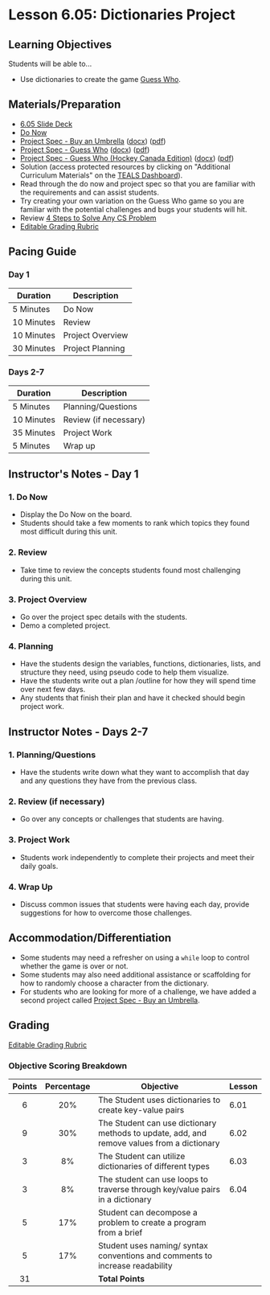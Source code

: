 # Lesson 6.05: Dictionaries Project

## Learning Objectives

Students will be able to...

* Use dictionaries to create the game [Guess Who][].

## Materials/Preparation

* [6.05 Slide Deck](https://github.com/Areson/2nd-semester-introduction-to-computer-science/raw/master/units/6_unit/slidedecks/Intro%20Python%206.05%20TEALS.pptx)
* [Do Now][]
* [Project Spec - Buy an Umbrella][] ([docx][1]) ([pdf][2])
* [Project Spec - Guess Who][] ([docx][3]) ([pdf][4])
* [Project Spec - Guess Who (Hockey Canada Edition)][] ([docx][5]) ([pdf][6])
* Solution (access protected resources by clicking on "Additional Curriculum Materials" on the [TEALS Dashboard][]).
* Read through the do now and project spec so that you are familiar with the requirements and can assist students.
* Try creating your own variation on the Guess Who game so you are familiar with the potential challenges and bugs your students will hit.
* Review [4 Steps to Solve Any CS Problem][]
* [Editable Grading Rubric](https://github.com/Areson/2nd-semester-introduction-to-computer-science/raw/master/units/6_unit/05_lesson/rubric.docx)

## Pacing Guide

### Day 1

| **Duration**   | **Description** |
| ---------- | ----------- |
| 5 Minutes  | Do Now      |
| 10 Minutes | Review      |
| 10 Minutes | Project Overview        |
| 30 Minutes | Project Planning     |

### Days 2-7

|**Duration**|**Description**|
|--|--|
| 5 Minutes  | Planning/Questions      |
| 10 Minutes | Review (if necessary)      |
| 35 Minutes | Project Work        |
| 5 Minutes | Wrap up     |

## Instructor's Notes - Day 1

### 1. Do Now

* Display the Do Now on the board.
* Students should take a few moments to rank which topics they found most difficult during this unit.

### 2. Review

* Take time to review the concepts students found most challenging during this unit.

### 3. Project Overview

* Go over the project spec details with the students.
* Demo a completed project.

### 4. Planning

* Have the students design the variables, functions, dictionaries, lists, and structure they need, using pseudo code to help them visualize.
* Have the students write out a plan /outline for how they will spend time over next few days.
* Any students that finish their plan and have it checked should begin project work.

## Instructor Notes - Days 2-7

### 1. Planning/Questions

* Have the students write down what they want to accomplish that day and any questions they have from the previous class.

### 2. Review (if necessary)

* Go over any concepts or challenges that students are having.

### 3. Project Work

* Students work independently to complete their projects and meet their daily goals.

### 4. **Wrap Up**

* Discuss common issues that students were having each day, provide suggestions for how to overcome those challenges.

## Accommodation/Differentiation

* Some students may need a refresher on using a `while` loop to control whether the game is over or not.
* Some students may also need additional assistance or scaffolding for how to randomly choose a character from the dictionary.
* For students who are looking for more of a challenge, we have added a second project called [Project Spec - Buy an Umbrella][].

## Grading

[Editable Grading Rubric](https://github.com/Areson/2nd-semester-introduction-to-computer-science/raw/master/units/6_unit/05_lesson/rubric.docx)

### Objective Scoring Breakdown

| Points | Percentage| Objective | Lesson |
| :---: | :---: | --- | --- |
|6 |20% | The Student uses dictionaries to create key-value pairs| 6.01|
|9 |30% | The Student can use dictionary methods to update, add, and remove values from a dictionary |6.02 |
|3 | 8%| The Student can utilize dictionaries of different types |6.03 |
|3 | 8%| The student can use loops to traverse through key/value pairs in a dictionary|6.04 |
|5 | 17%| Student can decompose a problem to create a program from a brief ||
|5 | 17%| Student uses naming/ syntax conventions and comments to increase readability| |
|31| | **Total Points** | |

[Do Now]: do_now.md
[Project Spec - Guess Who]: project.md
[Project Spec - Guess Who (Hockey Canada Edition)]: project_canada.md
[Project Spec - Buy an Umbrella]: projectb.md
[TEALS Dashboard]:http:/www.tealsk12.org/dashboard

[Guess Who]:https://en.wikipedia.org/wiki/Guess_Who%3F
[4 Steps to Solve Any CS Problem]:https://github.com/TEALS-IntroCS/2nd-semester-introduction-to-computer-science-principles/raw/master/units/4%20Steps%20to%20Solve%20Any%20CS%20Problem.pdf
[1]: https://github.com/Areson/2nd-semester-introduction-to-computer-science/raw/master/units/6_unit/05_lesson/project.docx
[2]: https://github.com/Areson/2nd-semester-introduction-to-computer-science/raw/master/units/6_unit/05_lesson/project.pdf
[3]: https://github.com/Areson/2nd-semester-introduction-to-computer-science/raw/master/units/6_unit/05_lesson/project_canada.docx
[4]: https://github.com/Areson/2nd-semester-introduction-to-computer-science/raw/master/units/6_unit/05_lesson/project_canada.pdf
[5]: https://github.com/Areson/2nd-semester-introduction-to-computer-science/raw/master/units/6_unit/05_lesson/projectb.docx
[6]: https://github.com/Areson/2nd-semester-introduction-to-computer-science/raw/master/units/6_unit/05_lesson/projectb.pdf
